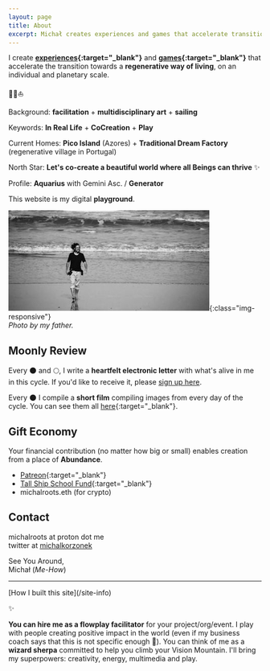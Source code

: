 ```yaml
---
layout: page
title: About
excerpt: Michał creates experiences and games that accelerate transition towards a regenerative way of living.
---
```


I create **[experiences](/experiences){:target="_blank"}** and **[games](/games){:target="_blank"}** that accelerate the transition towards a **regenerative way of living**, on an individual and planetary scale.

🌳✨⛵️

Background: **facilitation** + **multidisciplinary art** + **sailing**

Keywords: **In Real Life** + **CoCreation** + **Play**

Current Homes: **Pico Island** (Azores) + **Traditional Dream Factory** (regenerative village in Portugal)

North Star: **Let's co-create a beautiful world where all Beings can thrive** ✨

Profile: **Aquarius** with Gemini Asc. / **Generator**

This website is my digital **playground**.

![Michal Waves](/assets/michal-waves.jpg){:class="img-responsive"}<br>
*Photo by my father.*

## Moonly Review 

Every 🌑 and 🌕, I write a **heartfelt electronic letter** with what's alive in me in this cycle. If you'd like to receive it, please <a href="https://michalkorzonek.substack.com" target="_blank">sign up here</a>. 

Every 🌑 I compile a **short film** compiling images from every day of the cycle. You can see them all [here](/moonly-video){:target="_blank"}. 

## Gift Economy
Your financial contribution (no matter how big or small) enables creation from a place of **Abundance**. 

- [Patreon](https://www.patreon.com/michalkorzonek){:target="_blank"}
- [Tall Ship School Fund](https://www.buymeacoffee.com/michalkorzonek/w/10563){:target="_blank"}
- michalroots.eth (for crypto)

## Contact

michalroots at proton dot me<br>
twitter at <a href="https://twitter.com/michalkorzonek" target="_blank"> michalkorzonek</a>

<p></p>

See You Around,<br>
Michał (*Me-How*)

<hr>
[How I built this site](/site-info)





✨

**You can hire me as a flowplay facilitator** for your project/org/event. I play with people creating positive impact in the world (even if my business coach says that this is not specific enough 🥺). You can think of me as a **wizard sherpa** committed to help you climb your Vision Mountain. I'll bring my  superpowers: creativity, energy, multimedia and play.

